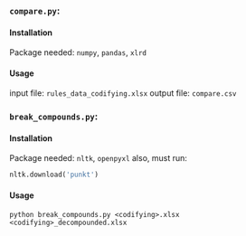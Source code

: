### `compare.py`:
#### Installation
Package needed: `numpy`, `pandas`, `xlrd`
#### Usage
input file: `rules_data_codifying.xlsx`
output file: `compare.csv`

### `break_compounds.py`:
#### Installation
Package needed: `nltk`, `openpyxl`
also, must run: 
```python
nltk.download('punkt')
```

#### Usage
```shell
python break_compounds.py <codifying>.xlsx <codifying>_decompounded.xlsx
```

